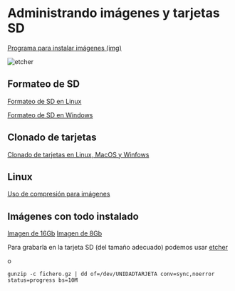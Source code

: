 # Administrando imágenes y tarjetas SD





[Programa para instalar imágenes (img)](https://etcher.io/)

![etcher](https://etcher.io/static/screenshot.gif)


## Formateo de SD

[Formateo de SD en Linux](https://raspberrypi.stackexchange.com/questions/1446/how-can-i-reformat-my-sd-card-to-use-it-normally-again)

[Formateo de SD en Windows](https://www.raspberrypi.org/learning/software-guide/quickstart/)


## Clonado de tarjetas


[Clonado de tarjetas en Linux, MacOS y Winfows](https://beebom.com/how-clone-raspberry-pi-sd-card-windows-linux-macos/)

## Linux

[Uso de compresión para imágenes](http://www.linuxweblog.com/dd-image)


## Imágenes con todo instalado

[Imagen de 16Gb](https://drive.google.com/open?id=1NdKMl2-K0YoaexgrHVVbpullZbci7TOc)
[Imagen de 8Gb](https://drive.google.com/open?id=1RlXLZYrvds83ryIP1t_4Rz5XcpTdmNyJ)


Para grabarla en la tarjeta SD (del tamaño adecuado) podemos usar [etcher](https://etcher.io/)

o

    gunzip -c fichero.gz | dd of=/dev/UNIDADTARJETA conv=sync,noerror status=progress bs=10M
